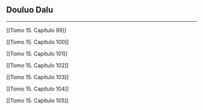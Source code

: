 
## Douluo Dalu

---

[[Tomo 15. Capítulo 99]]

[[Tomo 15. Capítulo 100]]

[[Tomo 15. Capítulo 101]]

[[Tomo 15. Capítulo 102]]

[[Tomo 15. Capítulo 103]]

[[Tomo 15. Capítulo 104]]

[[Tomo 15. Capítulo 105]]
